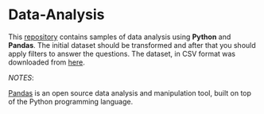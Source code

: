 # Data-Analysis

This [repository](https://github.com/ybalenko/Data-Analysis) contains samples of data analysis using **Python** and **Pandas**. 
The initial dataset should be transformed and after that you should apply filters to answer the questions. 
The dataset, in CSV format was downloaded from [here](https://data.seattle.gov/dataset/2018-Building-Energy-Benchmarking/7rac-kyay). 


*NOTES*:

[Pandas]( https://www.python.org) is an open source data analysis and manipulation tool, built on top of the Python programming language.